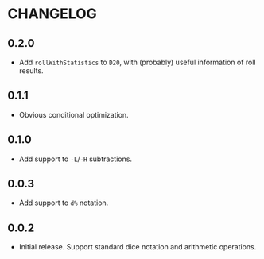 # CHANGELOG

## 0.2.0
- Add `rollWithStatistics` to `D20`, with (probably) useful information of roll results.

## 0.1.1
- Obvious conditional optimization.

## 0.1.0
- Add support to `-L`/`-H` subtractions.

## 0.0.3
- Add support to `d%` notation.

## 0.0.2
- Initial release. Support standard dice notation and arithmetic operations.

